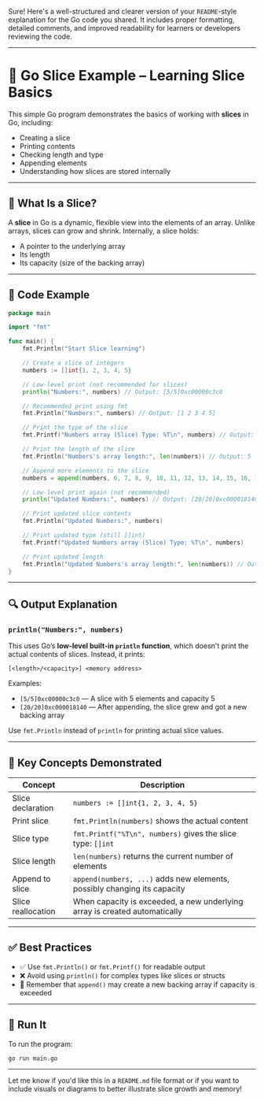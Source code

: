 Sure! Here's a well-structured and clearer version of your `README`-style explanation for the Go code you shared. It includes proper formatting, detailed comments, and improved readability for learners or developers reviewing the code.

---

# 📘 Go Slice Example – Learning Slice Basics

This simple Go program demonstrates the basics of working with **slices** in Go, including:

* Creating a slice
* Printing contents
* Checking length and type
* Appending elements
* Understanding how slices are stored internally

---

## 🧠 What Is a Slice?

A **slice** in Go is a dynamic, flexible view into the elements of an array. Unlike arrays, slices can grow and shrink. Internally, a slice holds:

* A pointer to the underlying array
* Its length
* Its capacity (size of the backing array)

---

## 📄 Code Example

```go
package main

import "fmt"

func main() {
    fmt.Println("Start Slice learning")

    // Create a slice of integers
    numbers := []int{1, 2, 3, 4, 5}

    // Low-level print (not recommended for slices)
    println("Numbers:", numbers) // Output: [5/5]0xc00000c3c0

    // Recommended print using fmt
    fmt.Println("Numbers:", numbers) // Output: [1 2 3 4 5]

    // Print the type of the slice
    fmt.Printf("Numbers array (Slice) Type: %T\n", numbers) // Output: []int

    // Print the length of the slice
    fmt.Println("Numbers's array length:", len(numbers)) // Output: 5

    // Append more elements to the slice
    numbers = append(numbers, 6, 7, 8, 9, 10, 11, 12, 13, 14, 15, 16, 17, 18, 19, 20)

    // Low-level print again (not recommended)
    println("Updated Numbers:", numbers) // Output: [20/20]0xc000018140

    // Print updated slice contents
    fmt.Println("Updated Numbers:", numbers)

    // Print updated type (still []int)
    fmt.Printf("Updated Numbers array (Slice) Type: %T\n", numbers)

    // Print updated length
    fmt.Println("Updated Numbers's array length:", len(numbers)) // Output: 20
}
```

---

## 🔍 Output Explanation

### `println("Numbers:", numbers)`

This uses Go’s **low-level built-in `println` function**, which doesn't print the actual contents of slices. Instead, it prints:

```
[<length>/<capacity>] <memory address>
```

Examples:

* `[5/5]0xc00000c3c0` — A slice with 5 elements and capacity 5
* `[20/20]0xc000018140` — After appending, the slice grew and got a new backing array

Use `fmt.Println` instead of `println` for printing actual slice values.

---

## 📌 Key Concepts Demonstrated

| Concept            | Description                                                                |
| ------------------ | -------------------------------------------------------------------------- |
| Slice declaration  | `numbers := []int{1, 2, 3, 4, 5}`                                          |
| Print slice        | `fmt.Println(numbers)` shows the actual content                            |
| Slice type         | `fmt.Printf("%T\n", numbers)` gives the slice type: `[]int`                |
| Slice length       | `len(numbers)` returns the current number of elements                      |
| Append to slice    | `append(numbers, ...)` adds new elements, possibly changing its capacity   |
| Slice reallocation | When capacity is exceeded, a new underlying array is created automatically |

---

## ✅ Best Practices

* ✅ Use `fmt.Println()` or `fmt.Printf()` for readable output
* ❌ Avoid using `println()` for complex types like slices or structs
* 🧠 Remember that `append()` may create a new backing array if capacity is exceeded

---

## 🚀 Run It

To run the program:

```sh
go run main.go
```

---

Let me know if you'd like this in a `README.md` file format or if you want to include visuals or diagrams to better illustrate slice growth and memory!
